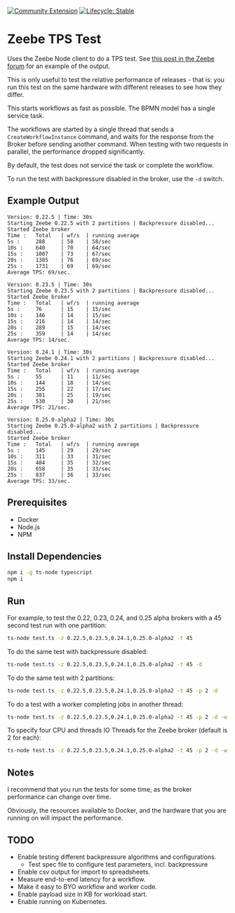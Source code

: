 [![Community Extension](https://img.shields.io/badge/Community%20Extension-An%20open%20source%20community%20maintained%20project-FF4700)](https://github.com/camunda-community-hub/community)
[![Lifecycle: Stable](https://img.shields.io/badge/Lifecycle-Stable-brightgreen)](https://github.com/Camunda-Community-Hub/community/blob/main/extension-lifecycle.md#stable-)

# Zeebe TPS Test

Uses the Zeebe Node client to do a TPS test. See [this post in the Zeebe forum](https://forum.zeebe.io/t/whats-the-broker-ratelimit-strategy/1370/2) for an example of the output.

This is only useful to test the relative performance of releases - that is: you run this test on the same hardware with different releases to see how they differ.

This starts workflows as fast as possible. The BPMN model has a single service task.

The workflows are started by a single thread that sends a `CreateWorkflowInstance` command, and waits for the response from the Broker before sending another command. When testing with two requests in parallel, the performance dropped significantly.

By default, the test does not service the task or complete the workflow.

To run the test with backpressure disabled in the broker, use the `-d` switch.

## Example Output

```
Version: 0.22.5 | Time: 30s
Starting Zeebe 0.22.5 with 2 partitions | Backpressure disabled...
Started Zeebe broker
Time :   Total   | wf/s  | running average
5s :     288     | 58    | 58/sec
10s :    640     | 70    | 64/sec
15s :    1007    | 73    | 67/sec
20s :    1385    | 76    | 69/sec
25s :    1731    | 69    | 69/sec
Average TPS: 69/sec.

Version: 0.23.5 | Time: 30s
Starting Zeebe 0.23.5 with 2 partitions | Backpressure disabled...
Started Zeebe broker
Time :   Total   | wf/s  | running average
5s :     76      | 15    | 15/sec
10s :    146     | 14    | 15/sec
15s :    216     | 14    | 14/sec
20s :    289     | 15    | 14/sec
25s :    359     | 14    | 14/sec
Average TPS: 14/sec.

Version: 0.24.1 | Time: 30s
Starting Zeebe 0.24.1 with 2 partitions | Backpressure disabled...
Started Zeebe broker
Time :   Total   | wf/s  | running average
5s :     55      | 11    | 11/sec
10s :    144     | 18    | 14/sec
15s :    255     | 22    | 17/sec
20s :    381     | 25    | 19/sec
25s :    530     | 30    | 21/sec
Average TPS: 21/sec.

Version: 0.25.0-alpha2 | Time: 30s
Starting Zeebe 0.25.0-alpha2 with 2 partitions | Backpressure disabled...
Started Zeebe broker
Time :   Total   | wf/s  | running average
5s :     145     | 29    | 29/sec
10s :    311     | 33    | 31/sec
15s :    484     | 35    | 32/sec
20s :    658     | 35    | 33/sec
25s :    837     | 36    | 33/sec
Average TPS: 33/sec.
```

## Prerequisites

* Docker
* Node.js
* NPM 

## Install Dependencies

```bash
npm i -g ts-node typescript
npm i
```

## Run

For example, to test the 0.22, 0.23, 0.24, and 0.25 alpha brokers with a 45 second test run with one partition: 

```bash
ts-node test.ts -z 0.22.5,0.23.5,0.24.1,0.25.0-alpha2 -t 45
```

To do the same test with backpressure disabled: 

```bash
ts-node test.ts -z 0.22.5,0.23.5,0.24.1,0.25.0-alpha2 -t 45 -d
```

To do the same test with 2 partitions: 

```bash 
ts-node test.ts -z 0.22.5,0.23.5,0.24.1,0.25.0-alpha2 -t 45 -p 2 -d
```

To do a test with a worker completing jobs in another thread:

```bash
ts-node test.ts -z 0.22.5,0.23.5,0.24.1,0.25.0-alpha2 -t 45 -p 2 -d -w
```

To specify four CPU and threads IO Threads for the Zeebe broker (default is 2 for each):

```bash
ts-node test.ts -z 0.22.5,0.23.5,0.24.1,0.25.0-alpha2 -t 45 -p 2 -d -w -c 4 -i 3
```

## Notes

I recommend that you run the tests for some time, as the broker performance can change over time.

Obviously, the resources available to Docker, and the hardware that you are running on will impact the performance.

## TODO

* Enable testing different backpressure algorithms and configurations.
    - Test spec file to configure test parameters, incl. backpressure
* Enable csv output for import to spreadsheets.
* Measure end-to-end latency for a workflow.
* Make it easy to BYO workflow and worker code.
* Enable payload size in KB for workload start.
* Enable running on Kubernetes.

